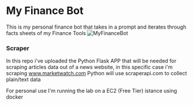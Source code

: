 # My Finance Bot
This is my personal finance bot that takes in a prompt and iterates through facts sheets of my Finance Tools
![MyFinanceBot](https://github.com/Emanuele94/MyFinanceBot/assets/34857243/19e1b61a-949e-4e86-8ecc-9c8f2b67e139)

### Scraper
In this repo i've uploaded the Python Flask APP that will be needed for scraping articles data out of a news website, in this specific case i'm scraping www.marketwatch.com
Python will use scraperapi.com to collect plain/text data

For personal use I'm running the lab on a EC2 (Free Tier) istance using docker
